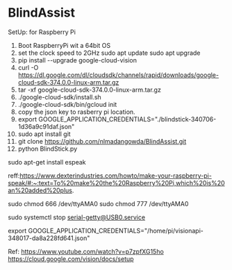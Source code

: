 # BlindAssist
SetUp: for Raspberry Pi
1. Boot RaspberryPi wit a 64bit OS
2. set the clock speed to 2GHz
sudo apt update
sudo apt upgrade
5. pip install --upgrade google-cloud-vision
6. curl -O https://dl.google.com/dl/cloudsdk/channels/rapid/downloads/google-cloud-sdk-374.0.0-linux-arm.tar.gz
7. tar -xf google-cloud-sdk-374.0.0-linux-arm.tar.gz
8. ./google-cloud-sdk/install.sh
9. ./google-cloud-sdk/bin/gcloud init
10. copy the json key to rasberry pi location.
11. export GOOGLE_APPLICATION_CREDENTIALS="./blindstick-340706-1d36a9c91daf.json"
12. sudo apt install git
13. git clone https://github.com/nlmadangowda/BlindAssist.git
14. python BlindStick.py

sudo apt-get install espeak

reff:https://www.dexterindustries.com/howto/make-your-raspberry-pi-speak/#:~:text=To%20make%20the%20Raspberry%20Pi,which%20is%20an%20added%20plus.

sudo chmod 666 /dev/ttyAMA0
sudo chmod 777 /dev/ttyAMA0

sudo systemctl stop serial-getty@USB0.service

export GOOGLE_APPLICATION_CREDENTIALS="/home/pi/visionapi-348017-da8a228fd641.json"

Ref:
https://www.youtube.com/watch?v=p7zpfXG15ho
https://cloud.google.com/vision/docs/setup
